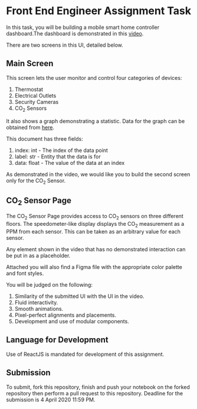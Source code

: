 # Front End Engineer Assignment Task

In this task, you will be building a mobile smart home controller dashboard.The dashboard is demonstrated in this [video](https://github.com/RadicalHealthTech/FE-Assignment/blob/master/smart_home_controller.mp4?raw=true).

There are two screens in this UI, detailed below.

## Main Screen

This screen lets the user monitor and control four categories of devices:

1. Thermostat
2. Electrical Outlets
3. Security Cameras
4. CO<sub>2</sub> Sensors

It also shows a graph demonstrating a statistic.
Data for the graph can be obtained from [here](https://raw.githubusercontent.com/RadicalHealthTech/FE-Assignment/master/db.json?token=ACAELVMWOPXECAU3RC27T5C6Q33BM).

This document has three fields:

1. index: int - The index of the data point
2. label: str - Entity that the data is for
3. data: float - The value of the data at an index

As demonstrated in the video, we would like you to build the second screen only for the CO<sub>2</sub> Sensor.

## CO<sub>2</sub> Sensor Page

The CO<sub>2</sub> Sensor Page provides access to CO<sub>2</sub> sensors on three different floors. The speedometer-like display displays the CO<sub>2</sub> measurement as a PPM from each sensor. This can be taken as an arbitrary value for each sensor.

Any element shown in the video that has no demonstrated interaction can be put in as a placeholder.

Attached you will also find a Figma file with the appropriate color palette and font styles.

You will be judged on the following:

1. Similarity of the submitted UI with the UI in the video.
2. Fluid interactivity.
3. Smooth animations.
4. Pixel-perfect alignments and placements.
5. Development and use of modular components.

## Language for Development

Use of ReactJS is mandated for development of this assignment.

## Submission

To submit, fork this repository, finish and push your notebook on the forked repository then perform a pull request to this repository.
Deadline for the submission is 4 April 2020 11:59 PM.
